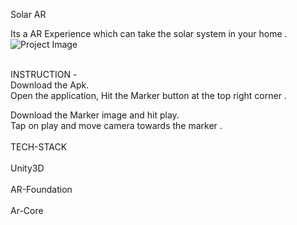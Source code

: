 Solar AR <br/>

Its a AR Experience which can take the solar system in your home .<br/>
![Project Image](https://user-images.githubusercontent.com/86115703/142908644-4bcfac8a-acd4-4464-9355-be0055c15b63.jpeg) <br/>

<br/>
INSTRUCTION -<br/>
Download the Apk. <br/>
Open the application, Hit the Marker button at the top right corner .<br/>

Download the Marker image and hit play.<br/>
Tap on  play and move camera  towards the marker .<br/>
<br/>
TECH-STACK<br/>
<br/>
Unity3D <br/>
 <br/>
AR-Foundation<br/>
 <br/>
Ar-Core<br/>



